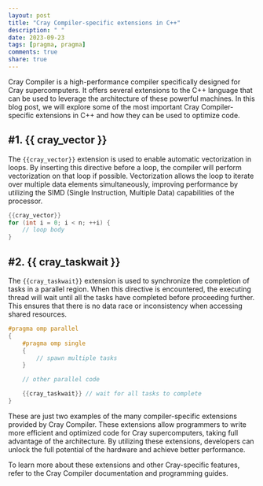 ```yaml
---
layout: post
title: "Cray Compiler-specific extensions in C++"
description: " "
date: 2023-09-23
tags: [pragma, pragma]
comments: true
share: true
---
```


Cray Compiler is a high-performance compiler specifically designed for Cray supercomputers. It offers several extensions to the C++ language that can be used to leverage the architecture of these powerful machines. In this blog post, we will explore some of the most important Cray Compiler-specific extensions in C++ and how they can be used to optimize code.

## #1. \{\{ cray\_vector \}\}

The `{{cray_vector}}` extension is used to enable automatic vectorization in loops. By inserting this directive before a loop, the compiler will perform vectorization on that loop if possible. Vectorization allows the loop to iterate over multiple data elements simultaneously, improving performance by utilizing the SIMD (Single Instruction, Multiple Data) capabilities of the processor.

```cpp
{{cray_vector}}
for (int i = 0; i < n; ++i) {
    // loop body
}
```

## #2. \{\{ cray\_taskwait \}\}

The `{{cray_taskwait}}` extension is used to synchronize the completion of tasks in a parallel region. When this directive is encountered, the executing thread will wait until all the tasks have completed before proceeding further. This ensures that there is no data race or inconsistency when accessing shared resources.

```cpp
#pragma omp parallel
{
    #pragma omp single
    {
        // spawn multiple tasks
    }

    // other parallel code

    {{cray_taskwait}} // wait for all tasks to complete
}
```

These are just two examples of the many compiler-specific extensions provided by Cray Compiler. These extensions allow programmers to write more efficient and optimized code for Cray supercomputers, taking full advantage of the architecture. By utilizing these extensions, developers can unlock the full potential of the hardware and achieve better performance.

To learn more about these extensions and other Cray-specific features, refer to the Cray Compiler documentation and programming guides.